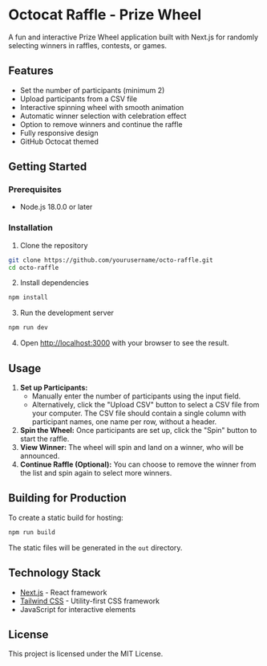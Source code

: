 # Octocat Raffle - Prize Wheel

A fun and interactive Prize Wheel application built with Next.js for randomly selecting winners in raffles, contests, or games.

## Features

- Set the number of participants (minimum 2)
- Upload participants from a CSV file
- Interactive spinning wheel with smooth animation
- Automatic winner selection with celebration effect
- Option to remove winners and continue the raffle
- Fully responsive design
- GitHub Octocat themed

## Getting Started

### Prerequisites

- Node.js 18.0.0 or later

### Installation

1. Clone the repository
```bash
git clone https://github.com/yourusername/octo-raffle.git
cd octo-raffle
```

2. Install dependencies
```bash
npm install
```

3. Run the development server
```bash
npm run dev
```

4. Open [http://localhost:3000](http://localhost:3000) with your browser to see the result.

## Usage

1.  **Set up Participants:**
    *   Manually enter the number of participants using the input field.
    *   Alternatively, click the "Upload CSV" button to select a CSV file from your computer. The CSV file should contain a single column with participant names, one name per row, without a header.
2.  **Spin the Wheel:** Once participants are set up, click the "Spin" button to start the raffle.
3.  **View Winner:** The wheel will spin and land on a winner, who will be announced.
4.  **Continue Raffle (Optional):** You can choose to remove the winner from the list and spin again to select more winners.

## Building for Production

To create a static build for hosting:

```bash
npm run build
```

The static files will be generated in the `out` directory.

## Technology Stack

- [Next.js](https://nextjs.org/) - React framework
- [Tailwind CSS](https://tailwindcss.com/) - Utility-first CSS framework
- JavaScript for interactive elements

## License

This project is licensed under the MIT License.
